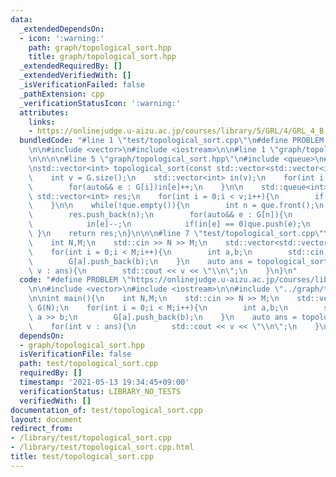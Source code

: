```yaml
---
data:
  _extendedDependsOn:
  - icon: ':warning:'
    path: graph/topological_sort.hpp
    title: graph/topological_sort.hpp
  _extendedRequiredBy: []
  _extendedVerifiedWith: []
  _isVerificationFailed: false
  _pathExtension: cpp
  _verificationStatusIcon: ':warning:'
  attributes:
    links:
    - https://onlinejudge.u-aizu.ac.jp/courses/library/5/GRL/4/GRL_4_B
  bundledCode: "#line 1 \"test/topological_sort.cpp\"\n#define PROBLEM \"https://onlinejudge.u-aizu.ac.jp/courses/library/5/GRL/4/GRL_4_B\"\
    \n\n#include <vector>\n#include <iostream>\n\n#line 1 \"graph/topological_sort.hpp\"\
    \n\n\n\n#line 5 \"graph/topological_sort.hpp\"\n#include <queue>\n#include <cassert>\n\
    \nstd::vector<int> topological_sort(const std::vector<std::vector<int>>& G){\n\
    \    int v = G.size();\n    std::vector<int> in(v);\n    for(int i = 0;i < v;i++){\n\
    \        for(auto&& e : G[i])in[e]++;\n    }\n\n    std::queue<int> que;\n   \
    \ std::vector<int> res;\n    for(int i = 0;i < v;i++){\n        if(in[i] == 0)que.push(i);\n\
    \    }\n\n    while(!que.empty()){\n        int n = que.front();\n        que.pop();\n\
    \        res.push_back(n);\n        for(auto&& e : G[n]){\n            assert(in[e]);\n\
    \            in[e]--;\n            if(in[e] == 0)que.push(e);\n        }\n   \
    \ }\n    return res;\n}\n\n\n#line 7 \"test/topological_sort.cpp\"\n\nint main(){\n\
    \    int N,M;\n    std::cin >> N >> M;\n    std::vector<std::vector<int>> G(N);\n\
    \    for(int i = 0;i < M;i++){\n        int a,b;\n        std::cin >> a >> b;\n\
    \        G[a].push_back(b);\n    }\n    auto ans = topological_sort(G);\n    for(int\
    \ v : ans){\n        std::cout << v << \"\\n\";\n    }\n}\n"
  code: "#define PROBLEM \"https://onlinejudge.u-aizu.ac.jp/courses/library/5/GRL/4/GRL_4_B\"\
    \n\n#include <vector>\n#include <iostream>\n\n#include \"../graph/topological_sort.hpp\"\
    \n\nint main(){\n    int N,M;\n    std::cin >> N >> M;\n    std::vector<std::vector<int>>\
    \ G(N);\n    for(int i = 0;i < M;i++){\n        int a,b;\n        std::cin >>\
    \ a >> b;\n        G[a].push_back(b);\n    }\n    auto ans = topological_sort(G);\n\
    \    for(int v : ans){\n        std::cout << v << \"\\n\";\n    }\n}"
  dependsOn:
  - graph/topological_sort.hpp
  isVerificationFile: false
  path: test/topological_sort.cpp
  requiredBy: []
  timestamp: '2021-05-13 19:34:45+09:00'
  verificationStatus: LIBRARY_NO_TESTS
  verifiedWith: []
documentation_of: test/topological_sort.cpp
layout: document
redirect_from:
- /library/test/topological_sort.cpp
- /library/test/topological_sort.cpp.html
title: test/topological_sort.cpp
---
```


